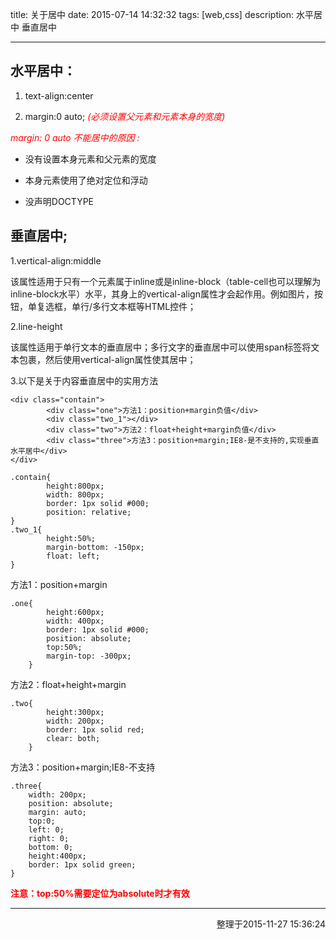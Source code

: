 title: 关于居中
date: 2015-07-14 14:32:32
tags: [web,css]
description: 水平居中 垂直居中

---

## 水平居中：

1. text-align:center

2. margin:0 auto;  <i style="color:red">(必须设置父元素和元素本身的宽度)</i>


<i style="color:red">margin: 0 auto 不能居中的原因 :</i>
<!-- more -->

* 没有设置本身元素和父元素的宽度

* 本身元素使用了绝对定位和浮动

* 没声明DOCTYPE

 

## 垂直居中;

1.vertical-align:middle

该属性适用于只有一个元素属于inline或是inline-block（table-cell也可以理解为inline-block水平）水平，其身上的vertical-align属性才会起作用。例如图片，按钮，单复选框，单行/多行文本框等HTML控件；

2.line-height

该属性适用于单行文本的垂直居中；多行文字的垂直居中可以使用span标签将文本包裹，然后使用vertical-align属性使其居中；

3.以下是关于内容垂直居中的实用方法

	<div class="contain">
	        <div class="one">方法1：position+margin负值</div>
	        <div class="two_1"></div>
	        <div class="two">方法2：float+height+margin负值</div>
	        <div class="three">方法3：position+margin;IE8-是不支持的,实现垂直水平居中</div>
	</div>
	
	.contain{
            height:800px;
            width: 800px;
            border: 1px solid #000;
            position: relative;
    }
	.two_1{
            height:50%;
            margin-bottom: -150px;
            float: left;
    }

 方法1：position+margin

	.one{
	        height:600px;
	        width: 400px;
	        border: 1px solid #000;
	        position: absolute;
	        top:50%;
	        margin-top: -300px;
	    }

 方法2：float+height+margin

	.two{
	        height:300px;
	        width: 200px;
	        border: 1px solid red;
	        clear: both;
	    }
 方法3：position+margin;IE8-不支持 

	.three{
        width: 200px;
        position: absolute;
        margin: auto;
        top:0;
        left: 0;
        right: 0;
        bottom: 0;
        height:400px;
        border: 1px solid green;
    }

<b style="color:red">注意：top:50%需要定位为absolute时才有效</b>

---

<p style="text-align:right">整理于2015-11-27 15:36:24</p>